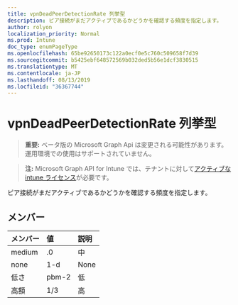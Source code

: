 ```yaml
---
title: vpnDeadPeerDetectionRate 列挙型
description: ピア接続がまだアクティブであるかどうかを確認する頻度を指定します。
author: rolyon
localization_priority: Normal
ms.prod: Intune
doc_type: enumPageType
ms.openlocfilehash: 65be92650173c122a0ecf0e5c760c509658f7d39
ms.sourcegitcommit: b5425ebf648572569b032ded5b56e1dcf3830515
ms.translationtype: MT
ms.contentlocale: ja-JP
ms.lasthandoff: 08/13/2019
ms.locfileid: "36367744"
---
```

# <a name="vpndeadpeerdetectionrate-enum-type"></a>vpnDeadPeerDetectionRate 列挙型

> **重要:** ベータ版の Microsoft Graph Api は変更される可能性があります。運用環境での使用はサポートされていません。

> **注:** Microsoft Graph API for Intune では、テナントに対して[アクティブな intune ライセンス](https://go.microsoft.com/fwlink/?linkid=839381)が必要です。

ピア接続がまだアクティブであるかどうかを確認する頻度を指定します。

## <a name="members"></a>メンバー
|メンバー|値|説明|
|:---|:---|:---|
|medium|.0|中|
|none|1-d|None|
|低さ|pbm-2|低|
|高額|1/3|高|



